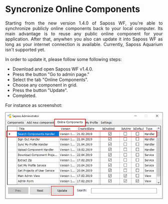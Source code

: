 # Syncronize Online Components

<div style="text-align: justify">
Starting from the new version 1.4.0 of Saposs WF, you're able to synchronize publicly online components back to your local computer. Its main advantage is to reuse any public online component for your application. After that, anywhen you also can update it into Saposs WF as long as your internet connection is available. Currently, Saposs Aquarium isn't supported yet.
</div>

In order to update it, please follow some following steps:

* Download and open Saposs WF v1.4.0.
* Press the button "Go to admin page."
* Select the tab "Online Components".
* Choose any component in grid.
* Press the button "Update".
* Completed.

For instance as screenshot:

![Online Components](assets/images/f6.png "Online Components")